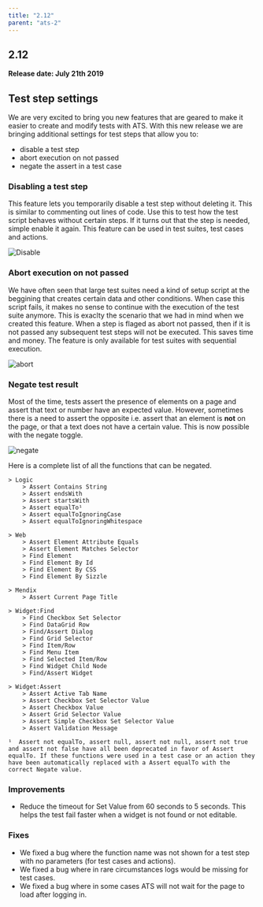 ```yaml
---
title: "2.12"
parent: "ats-2"
---
```



## 2.12

**Release date: July 21th 2019**

## Test step settings

We are very excited to bring you new features that are geared to make it easier to create and modify tests with ATS. With this new release we are bringing additional settings for test steps that allow you to:

* disable a test step
* abort execution on not passed
* negate the assert in a test case 

### Disabling a test step

This feature lets you temporarily disable a test step without deleting it. This is similar to commenting out lines of code. Use this to test how the test script behaves without certain steps. If it turns out that the step is needed, simple enable it again. This feature can be used in test suites, test cases and actions.

![Disable](https://s3.us-west-2.amazonaws.com/secure.notion-static.com/619eb49a-cac1-4305-b59d-757800bb3fb5/Untitled.png?X-Amz-Algorithm=AWS4-HMAC-SHA256&X-Amz-Credential=ASIAT73L2G45FVQR2QYA%2F20190721%2Fus-west-2%2Fs3%2Faws4_request&X-Amz-Date=20190721T115008Z&X-Amz-Expires=86400&X-Amz-Security-Token=AgoJb3JpZ2luX2VjEDcaCXVzLXdlc3QtMiJGMEQCIFiNYeOxsntazHdeTmn8asFYyhM0zTejfc8T%2B6%2FJ2XHyAiAcIOULENjUfHgz7BYAmCExkve03%2BuXG1v%2Br2MlLY24gyrjAwig%2F%2F%2F%2F%2F%2F%2F%2F%2F%2F8BEAAaDDI3NDU2NzE0OTM3MCIMDgc9NIUtGYV6Gc2RKrcDOQUMzsO9sudNxGKD9LawgA216piHPMSbZTxfGCaNGEsKFitaftTYebGK2NjaVjT%2FlkArsjUofOIW%2BEiZ7oXN85XTJz40NXVV1QhzIIgIk4CoterinsnIie%2B%2FK0xDvXuQXXwFDqcnV1hP6aQnkVonDEpCzTfjErhDbKpRVOs%2B52rEoscc6MAIlBdWWZzQc2EdgwDONSzNl4syApwclMtY7ecYFeuqwKUIGCagnKdr%2FDHEZ2q2o56Kv%2BVtzZ2ONPCcUPVwdtPe6N37PJO%2FVrh%2FsMWHL7KnPP79%2FLvHaRTA8dCIKox367wA%2FJZtY7rO%2FxET6iMTvsSsba%2BRyimV%2BSmnHTDaIMpVXacCd2Bc43NIxGitaxwicKM3YG8%2BcHTfHO0rSDEoaNNRh1xEFx%2Fzuy8PfCCPCJgZ9F%2BdBXk%2FFRlwrBmdcfYLd21KKUVOa4kr%2Bd7MGRvT44VFtifdqya6SVRnT10OY7vSofSfArlaR84l5MMHOeDeQuVqFV1tlabb4mORKT5O4pTdopSZAk6UglISTNsWSTsdLgI9LOFZcz%2B9%2B8V87XiB6MJQn0g6frFEAHJYfDtI6wpzTTCtjNDpBTq1AdFjods8ylgKMGG%2ForyIDtos3gwCJa8RhheKNidna9W362iSmIyYm9kqdWKd%2Fi3OdKRLYqFfdEI%2BgWVPqpuxCSpUJPrZwzVqM5Vy08GG7D%2F32KQ%2F0WzuWpNrwig3nNNZSoUtm%2F7Psdhj%2FF86x1XWdb9oxsT%2B26R1GJV012A0L3yFOAqpUlBACKlH5wVj4ye1%2BEjJd3iRUQTZngm6jRX7ZCC7%2ByqVjsqyZBTmWtreNCIY2ge3qCQ%3D&X-Amz-Signature=bf09c6ccfa67a8aa90edab27861f750a549d7c35489ade9f15f410897ce0eae7&X-Amz-SignedHeaders=host&response-content-disposition=filename%20%3D%22Untitled.png%22)


### Abort execution on not passed

We have often seen that large test suites need a kind of setup script at the beggining that creates certain data and other conditions. When case this script fails, it makes no sense to continue with the execution of the test suite anymore. This is exaclty the scenario that we had in mind when we created this feature. When a step is flaged as abort not passed, then if it is not passed any subsequent test steps will not be executed. This saves time and money. The feature is only available for test suites with sequential execution.

![abort](https://s3.us-west-2.amazonaws.com/secure.notion-static.com/1404f3b4-7c0b-4419-85a1-d292fcd47d38/Untitled.png?X-Amz-Algorithm=AWS4-HMAC-SHA256&X-Amz-Credential=ASIAT73L2G45NVEI7KMV%2F20190721%2Fus-west-2%2Fs3%2Faws4_request&X-Amz-Date=20190721T115403Z&X-Amz-Expires=86400&X-Amz-Security-Token=AgoJb3JpZ2luX2VjEDcaCXVzLXdlc3QtMiJIMEYCIQCxUZO4M9SAaUReqLLnW4Q50P0NmgHfnAtvfY8tcnq0IgIhAJsrYTfHsJNYrMfY2F4TImKchXRAHRJ4cHVKqDktoiwlKuMDCKD%2F%2F%2F%2F%2F%2F%2F%2F%2F%2FwEQABoMMjc0NTY3MTQ5MzcwIgyHgFnMeSdjVo37kEwqtwOmP7UWhlWWxasDt2F3biR7INx5tBNE9MEm7SZ0GZMe2nA%2BwIJUTNLVx87GCHKQZHrrEojO8ihQJtVWG2BCStoeEzzxSQxK3zZf%2BskBQ9bd2bOZcRc%2BPXS6tQZob%2BipzvCfKWzoiq1AMZzf%2Fv6HaMHeSgZdiTkZFaySAKZM03iYKkwNZj2Iiz279B%2FDUsgJcZYINdgv83CuU3iTpmdJAwsTSRw182D%2FYX%2BHYPnR9RdCYrUkOlkJJ04qkCjNrbuk1Nrc413mqmOk%2BpRvoob6z8Ev5H2hGXHZYjfbwi4DOEq2H48pygbK4n4z0hBMchImgwnmvieqt6LrmCrIJuplajicJ1zwPhR%2B2cIjXek%2BkSCPbzuZ3SfasHKwH8GSte3a5uPYs16lbN5hsjmwzZk6Hka8qw%2F7TNL%2B6xbOZd%2BQJMF%2F2U%2FLAzZCH3W9qc2sFW%2FxSbNUWVlOz1YLi42VDUPoqJ6JQCVbOZhvsDdU37ORllTInMsjraovtAQXEZe3uYsFmGmMe5n3JW%2BPLfATvHJXpnmr4tcJ6Azq4wDGQ7CFBRZhHLwmxZulZEYidS0IIqK68HIKOipG7CqQMIeN0OkFOrMBvMno%2BCjCZq2KzNMm4p5yg0uH8R3nOU%2FDXY9Uh4WAiVXjVND7IckaHYgjaqegzFap1rdXjT56Ynf5ERfdag7yER9mXIGEmn2rXd1EvbruHw2Aly2fBkO%2Fqfs%2Fc10GhoZK%2FrrGe6Cbyl70Rg94p3q%2BbTBTDKBgdEIFaGKch0a8Of8629PWzXWOurMkhwgLq6%2BVRUo%2FOKtryzho3wx6ig4KJ4nUOjoskPrz9sWrEBhPp%2BUFIXI%3D&X-Amz-Signature=4107686f6c5822230036e79a8d2dd6729e355283c453f557292f1ba4902f6f89&X-Amz-SignedHeaders=host&response-content-disposition=filename%20%3D%22Untitled.png%22)

### Negate test result

Most of the time, tests assert the presence of elements on a page and assert that text or number have an expected value. However, sometimes there is a need to assert the opposite i.e. assert that an element is **not** on the page, or that a text does not have a certain value. This is now possible with the negate toggle. 

![negate](https://s3.us-west-2.amazonaws.com/secure.notion-static.com/155ef4fb-3a4c-4936-b154-3a3432fef585/2019-06-17_10_33_20-ATS_-_Application_Test_Suite_-_Test_Case_Details.png?X-Amz-Algorithm=AWS4-HMAC-SHA256&X-Amz-Credential=ASIAT73L2G45GI4PYI4L%2F20190721%2Fus-west-2%2Fs3%2Faws4_request&X-Amz-Date=20190721T115723Z&X-Amz-Expires=86400&X-Amz-Security-Token=AgoJb3JpZ2luX2VjEDwaCXVzLXdlc3QtMiJHMEUCICa4XwFrknO%2B9Mt1DpMafBw4NwGabCKtSkr7cFQ342L%2FAiEA3QmO0wVoOHpiA2CJEJg0SPoDYe93Brmk%2BsCre2kY1OMq4wMIpf%2F%2F%2F%2F%2F%2F%2F%2F%2F%2FARAAGgwyNzQ1NjcxNDkzNzAiDE7SK1n89fcIhtQ9TSq3A1KVFkmR1KyydGuEIQ%2FYLVETsbAtWk7zhx4jSVNAXDyJNosCqncEhvmlMclCCVV1KsNTiP9CjTZh%2F0%2FQN%2B%2FgPJ%2BCegKCcWH4ESneTTa0dri7ngH60ohFm51sY3UxG3YchtzyyeqVIU21u5Bbf0YKHYzmN1iEtjPxlKscLwPtB%2BeJMUQ4MEH1HYcJx999DxK1f%2B9wvfHSvgDnZ0pwbAJtQw95CgCWskedPNSD%2FGRyWUnHR8F8ew4xxknsPbuW%2F3kpTUJrPz5VOlXZVZOCxfRhh6xSEsdpyes%2BtiuC9hAEm1TWer9HlpOSBPk9WqSyJZ098%2FnbTpVkaao6qgjbAUcvAU%2FJwU6xuM%2Bcq10B535aFPf8DCyVwnxfwCWWfU95ZMva%2BtVLUzyPm4N%2BCLn%2B%2F7AP1WX1Miz9dMR%2F%2FI%2FzLtYer%2F%2BM46It%2BnKGFlkEN1y8NGReklIJ%2BtZzZGMEbA4nqxlBDMZdJMuyMBQ%2B1h0QfGhBECvAAB%2FXxQZZPbKH12vQYgUyqmbtGXj%2FJcXrtMYv%2FwvY%2Bm6CEHjc8aP9zp%2FGC0haYyyWS0NpLQrfPp70p1SL%2BsAuvU3sK5yt8YMwmpjR6QU6tAGK3W%2BEWXnPMXwqGBntt0ED7ujSez3TUFbvFt5nuKIYdjjs0TRiGTsC7mh%2B0qziL6NR18X%2FUE9fH10BLvLeLzVjo1b43ruw84CYk4NETAdkaMZun1uiuii8%2BYPkIHQ06c9s8W0rXUsWGNtkYUocve7TyPvNB3aIVF%2FM2uinASIaYlhylq1VvIRO2vsRbslfpyIhjdMxo%2FDSItD%2ByJCG4z8VREu%2Bl8yKGd9Zy6k8U%2FtXh86StB8%3D&X-Amz-Signature=0313d8b80251a60f9295efd44de0ecba8ff921181973cf3714f571997af96578&X-Amz-SignedHeaders=host&response-content-disposition=filename%20%3D%222019-06-17_10_33_20-ATS_-_Application_Test_Suite_-_Test_Case_Details.png%22)

Here is a complete list of all the functions that can be negated.
```
> Logic
    > Assert Contains String
    > Assert endsWith
    > Assert startsWith
    > Assert equalTo¹
    > Assert equalToIgnoringCase
    > Assert equalToIgnoringWhitespace

> Web
    > Assert Element Attribute Equals
    > Assert Element Matches Selector
    > Find Element
    > Find Element By Id
    > Find Element By CSS
    > Find Element By Sizzle

> Mendix
    > Assert Current Page Title

> Widget:Find
    > Find Checkbox Set Selector
    > Find DataGrid Row
    > Find/Assert Dialog
    > Find Grid Selector
    > Find Item/Row
    > Find Menu Item
    > Find Selected Item/Row
    > Find Widget Child Node
    > Find/Assert Widget

> Widget:Assert
    > Assert Active Tab Name
    > Assert Checkbox Set Selector Value
    > Assert Checkbox Value
    > Assert Grid Selector Value
    > Assert Simple Checkbox Set Selector Value
    > Assert Validation Message

¹  Assert not equalTo, assert null, assert not null, assert not true and assert not false have all been deprecated in favor of Assert equalTo. If these functions were used in a test case or an action they have been automatically replaced with a Assert equalTo with the correct Negate value.
```

### Improvements

* Reduce the timeout for Set Value from 60 seconds to 5 seconds. This helps the test fail faster when a widget is not found or not editable.

### Fixes

* We fixed a bug where the function name was not shown for a test step with no parameters (for test cases and actions). 
* We fixed a bug where in rare circumstances logs would be missing for test cases.
* We fixed a bug where in some cases ATS will not wait for the page to load after logging in.
